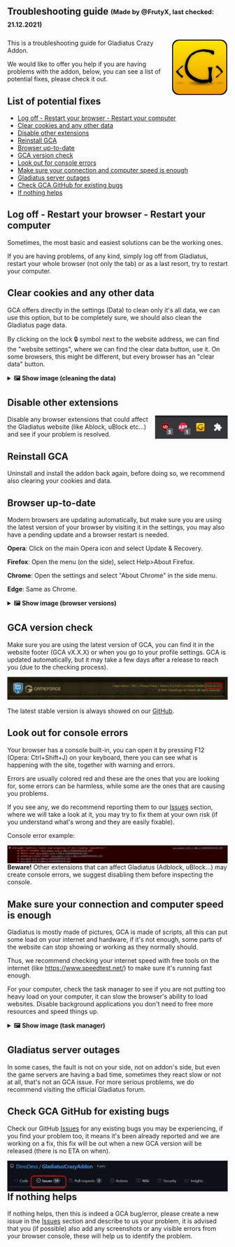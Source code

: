 ## Troubleshooting guide <sub><sup>(Made by @FrutyX, last checked: 21.12.2021)</sup></sub>
<img src="/documentation/resources/icon_128.png" align="right"/>

This is a troubleshooting guide for Gladiatus Crazy Addon.

We would like to offer you help if you are having problems with the addon, below, you can see a list of potential fixes, please check it out.

## List of potential fixes
- [Log off - Restart your browser - Restart your computer](Troubleshooting.md#log-off---restart-your-browser---restart-your-computer)
- [Clear cookies and any other data](Troubleshooting.md#clear-cookies-and-any-other-data)
- [Disable other extensions](Troubleshooting.md#disable-other-extensions)
- [Reinstall GCA](Troubleshooting.md#reinstall-gca)
- [Browser up-to-date](Troubleshooting.md#browser-up-to-date)
- [GCA version check](Troubleshooting.md#gca-version-check)
- [Look out for console errors](Troubleshooting.md#look-out-for-console-errors)
- [Make sure your connection and computer speed is enough](Troubleshooting.md#make-sure-your-connection-and-computer-speed-is-enough)
- [Gladiatus server outages](Troubleshooting.md#gladiatus-server-outages)
- [Check GCA GitHub for existing bugs](Troubleshooting.md#check-gca-github-for-existing-bugs)
- [If nothing helps](Troubleshooting.md#if-nothing-helps)


## Log off - Restart your browser - Restart your computer

Sometimes, the most basic and easiest solutions can be the working ones.

If you are having problems, of any kind, simply log off from Gladiatus, restart your whole browser (not only the tab) or as a last resort, try to restart your computer.

## Clear cookies and any other data

GCA offers directly in the settings (Data) to clean only it's all data, we can use this option, but to be completely sure, we should also clean the Gladiatus page data.

By clicking on the lock 🔒 symbol next to the website address, we can find the "website settings", where we can find the clear data button, use it. On some browsers, this might be different, but every browser has an "clear data" button.



<details>
  <summary><b>🖼️ Show image (cleaning the data)</b></summary>
<img src="/documentation/resources/troubleshooting/cookies.PNG"/>
  
  or for GCA only:
  
<img src="/documentation/resources/troubleshooting/gca_data.PNG"/>
</details>
  
## Disable other extensions

<img src="/documentation/resources/troubleshooting/addons.PNG" align="right"/>
Disable any browser extensions that could affect the Gladiatus website (like Ablock, uBlock etc...) and see if your problem is resolved.


## Reinstall GCA

Uninstall and install the addon back again, before doing so, we recommend also clearing your cookies and data.

## Browser up-to-date

Modern browsers are updating automatically, but make sure you are using the latest version of your browser by visiting it in the settings, you may also have a pending update and a browser restart is needed.

**Opera**: Click on the main Opera icon and select Update & Recovery.

**Firefox**: Open the menu (on the side), select Help>About Firefox.

**Chrome**: Open the settings and select "About Chrome" in the side menu.

**Edge**: Same as Chrome.

<details>
  <summary><b>🖼️ Show image (browser versions)</b></summary>
<img src="/documentation/resources/troubleshooting/browser_versions.png"/>
</details>

## GCA version check

Make sure you are using the latest version of GCA, you can find it in the website footer (GCA vX.X.X) or when you go to your profile settings. GCA is updated automatically, but it may take a few days after a release to reach you (due to the checking process).

<img src="/documentation/resources/troubleshooting/gca_version.PNG"/>


The latest stable version is always showed on our <a href="https://github.com/DinoDevs/GladiatusCrazyAddon">GitHub</a>.

## Look out for console errors

Your browser has a console built-in, you can open it by pressing F12 (Opera: Ctrl+Shift+J) on your keyboard, there you can see what is happening with the site, together with warning and errors. 

Errors are usually colored red and these are the ones that you are looking for, some errors can be harmless, while some are the ones that are causing you problems.

If you see any, we do recommend reporting them to our <a href="https://github.com/DinoDevs/GladiatusCrazyAddon/issues">Issues</a> section, where we will take a look at it, you may try to fix them at your own risk (if you understand what's wrong and they are easily fixable).

Console error example:

<img src="/documentation/resources/troubleshooting/error_example.PNG" align="right"/>


**Beware!** Other extensions that can affect Gladiatus (Adblock, uBlock...) may create console errors, we suggest disabling them before inspecting the console.

## Make sure your connection and computer speed is enough

Gladiatus is mostly made of pictures, GCA is made of scripts, all this can put some load on your internet and hardware, if it's not enough, some parts of the website can stop showing or working as they normally should.

Thus, we recommend checking your internet speed with free tools on the internet (like https://www.speedtest.net/) to make sure it's running fast enough.

For your computer, check the task manager to see if you are not putting too heavy load on your computer, it can slow the browser's ability to load websites. Disable background applications you don't need to free more resources and speed things up.

<details>
  <summary><b>🖼️ Show image (task manager)</b></summary>
<img src="/documentation/resources/troubleshooting/taskmanager.PNG"/>
</details>

## Gladiatus server outages

In some cases, the fault is not on your side, not on addon's side, but even the game servers are having a bad time, sometimes they react slow or not at all, that's not an GCA issue. For more serious problems, we do recommend visiting the official Gladiatus forum.

## Check GCA GitHub for existing bugs

Check our GitHub <a href="https://github.com/DinoDevs/GladiatusCrazyAddon/issues">Issues</a> for any existing bugs you may be experiencing, if you find your problem too, it means it's been already reported and we are working on a fix, this fix will be out when a new GCA version will be released (there is no ETA on when).

<img src="/documentation/resources/troubleshooting/issues.PNG" align="right"/>

## If nothing helps
If nothing helps, then this is indeed a GCA bug/error, please create a new issue in the <a href="https://github.com/DinoDevs/GladiatusCrazyAddon/issues">Issues</a> section and describe to us your problem, it is advised that you (if possible) also add any screenshots or any visible errors from your browser console, these will help us to identify the problem.
